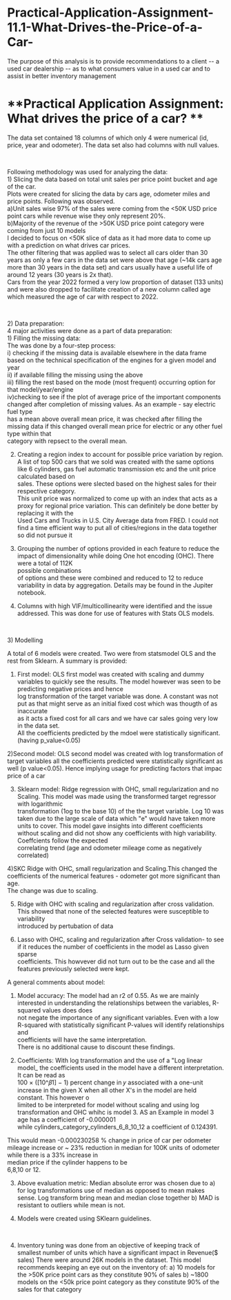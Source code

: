 # Practical-Application-Assignment-11.1-What-Drives-the-Price-of-a-Car-
The purpose of this analysis is to provide recommendations to a client -- a used car dealership -- as to what consumers value in a used car and to assist in better inventory management
<h1>
**Practical Application Assignment: What drives the price of a car? **</h1>


The data set contained 18 columns of which only 4 were numerical (id, price, year and odometer). The data set also had columns with null values.<br />
<p>&nbsp;</p>
Following methodology was used for analyzing the data: <br />
1) Slicing the data based on total unit sales per price point bucket and age of the car. <br />
Plots were created for slicing the data by cars age, odometer miles and price points. Following was observed. <br />
a)Unit sales wise 97% of the sales were coming from the <50K USD price point cars while revenue wise they only represent 20%. <br />
b)Majority of the revenue of the >50K USD price point category were coming from just 10 models <br />
I decided to focus on <50K slice of data as it had more data to come up with a prediction on what drives car prices. <br />
The other filtering that was applied was to select all cars older than 30 years as only a few cars in the data set were above that age (~14k cars age more than 30 years in the data set) and cars usually have a useful life of around 12 years (30 years is 2x that). <br />
Cars from the year 2022 formed a very low proportion of dataset (133 units) and were also dropped to facilitate creation of a new column called age which measured the 
age of car with respect to 2022. <br />
<p>&nbsp;</p>
2) Data preparation: <br />
 4 major activities were done as a part of data preparation: <br />
 1) Filling the missing data: <br />
 The was done by a four-step process: <br />
 i) checking if the missing data is available elsewhere in the data frame based on the technical specification of the engines for a given model and year <br />
 ii) if available filling the missing using the  above <br />
 iii) filling the rest based on the mode (most frequent) occurring option for that model/year/engine <br />
 iv)checking to see if the plot of average price of the important components changed after completion of missing values. As an example - say electric fuel type <br />
has a mean above overall mean price, it was checked after filling the missing data if this changed overall mean price for electric or any other fuel type within that <br />  category with repsect to the overall mean. <br />

 2) Creating a region index to account for possible price variation by region. <br />
 A list of top 500 cars that we sold was created with the same options like 6 cylinders, gas fuel automatic transmission etc and the unit price calculated based on <br /> sales. These options were slected based on the highest sales for their respective category.<br />
 This unit price was normalized to come up with an index that acts as a proxy for regional price variation. This can definitely be done better by replacing it with the<br /> Used Cars and Trucks in U.S. City Average data from FRED. I could not find a time efficient way to put all of cities/regions in the data together so did not 
 pursue it <br />

  3) Grouping the number of options provided in each feature to reduce the impact of dimensionality while doing One hot encoding (OHC). There were a total of 112K <br /> possible combinations <br />
  of options and these were combined and reduced to 12 to reduce variability in data by aggregation. Details may be found in the Jupiter notebook. <br />
   
  4) Columns with high VIF/multicollinearity were identified and the issue addressed. This was done for use of features with Stats OLS models. <br />
<p>&nbsp;</p>
3) Modelling <br />

A total of 6 models were created. Two were from statsmodel OLS and the rest from Sklearn. A summary is provided: <br />
1) First model: OLS first model was created with scaling and dummy variables to quickly see the results. The model however was seen to be predicting negative prices and hence <br />
log transformation of the target variable was done. A constant was not put as that might serve as an initial fixed cost which was thougth of as inaccurate <br />
as it acts a fixed cost for all cars and we have car sales going very low in the data set. <br />
All the coefficients predicted by the mdoel were statistically significant. (having p_value<0.05)<br />

2)Second model: OLS second model was created with log transformation of target variables all the coefficients predicted were statistically significant as well (p value<0.05). Hence implying usage for predicting factors that impac price of a car <br />

3) Sklearn model:  Ridge regression with OHC, small regularization and no Scaling. This model was made using the transformed target regressor with logarithmic  <br /> transformation (1og to the base 10) of the the target variable. Log 10 was taken due to the large scale of data which "e" would have taken more units to cover. 
This model gave insights into different coefficients without scaling and did not show any coefficients with high variability. Coeffcients follow the expected  <br />  correlating trend (age and odometer mileage come as negatively correlated)<br />

4)SKC Ridge with OHC, small regularization and Scaling.This changed the coefficients of the numerical features - odometer got more significant than age. <br />
The change was due to scaling. <br />

5) Ridge with OHC with scaling and regularization after cross validation. This showed that none of the selected features were susceptible to variability <br />
 introduced by pertubation of data<br />

6) Lasso with OHC, scaling and regularization after Cross validation- to see if it reduces the number of coefficients in the model as Lasso given sparse  <br />
  coefficients. This howvever did not turn out to be the case and all the features previously selected were kept.

A general comments about model: <br />

1) Model accuracy: The model had an r2 of 0.55. As we are mainly interested in understanding the relationships between the variables, R-squared values does does <br />not negate the importance of any significant variables. Even with a low R-squared with statistically significant P-values will identify relationships and <br /> coefficients will have the same interpretation.  <br />
There is no additional cause to discount these findings.  <br />

2) Coefficients: With log transformation and the use of a "Log linear model_ the coefficients used in the model have a different  interpretation. It can be read as <br /> 100 × ([10^𝛽1] − 1) percent change in 𝑦 associated with a one-unit increase in the given X when all other X's in the model are held constant. This however o<br /> limited to be interpreted for model without scaling and using log transformation and OHC whihc is model 3. AS an Example in model 3 age has a coefficient of -0.000001<br />  while cylinders_category_cylinders_6_8_10_12 a coefficient of 0.124391.  <br />

This would mean -0.000230258 % change in price of car per odometer mileage increase or ~ 23% reduction in median for 100K units of odometer while there is a 33% increase in<br /> median price if the cylinder happens to be <br />
6,8,10 or 12.  <br />

3) Above evaluation metric: Median absolute error was chosen due to 
a) for log transformations use of  median as opposed to mean makes sense. Log transform bring mean and median close together
b) MAD is resistant to outliers while mean is not.

4) Models were created using SKlearn guidelines. 

<p>&nbsp;</p>

4) Inventory tuning was done from an objective of keeping track of smallest number of units which have a significant impact in Revenue($ sales)
There were around 26K models in the dataset. This model recommends keeping an eye out on the inventory of:
a) 10 models for the >50K price point cars as they constitute 90% of sales
b) ~1800 models on the <50k price point category as they constitute 90% of the sales for that category
